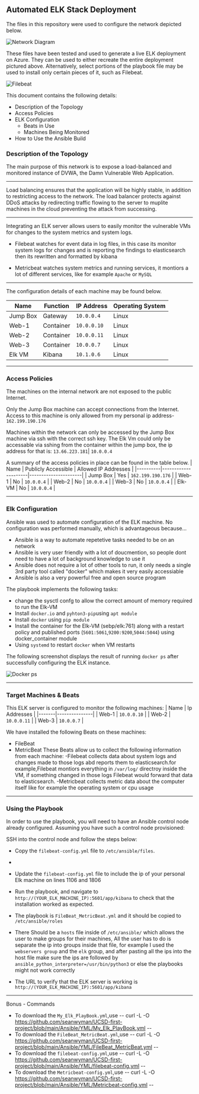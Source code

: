 ## Automated ELK Stack Deployment

The files in this repository were used to configure the network depicted below.

![Network Diagram](https://user-images.githubusercontent.com/86163817/122656874-612f3680-d113-11eb-84c5-4c31fdf69d1c.PNG)


These files have been tested and used to generate a live ELK deployment on Azure. They can be used to either recreate the entire deployment pictured above. Alternatively, select portions of the playbook file may be used to install only certain pieces of it, such as Filebeat.

![Filebeat](https://user-images.githubusercontent.com/86163817/122657082-1c0c0400-d115-11eb-95df-1158e505f95f.PNG)


This document contains the following details:
- Description of the Topology
- Access Policies
- ELK Configuration
  - Beats in Use
  - Machines Being Monitored
- How to Use the Ansible Build


### Description of the Topology

The main purpose of this network is to expose a load-balanced and monitored instance of DVWA, the Damn Vulnerable Web Application.

---------------------------------------------------------------------------------------------------------------------------------------------------------------------------------

Load balancing ensures that the application will be highly stable, in addition to restricting access to the network. The load balancer protects against DDoS attacks by 
redirecting traffic flowing to the server to muplite machines in the cloud preventing the attack from successing. 

---------------------------------------------------------------------------------------------------------------------------------------------------------------------------------

Integrating an ELK server allows users to easily monitor the vulnerable VMs for changes to the system metrics and system logs.
- Filebeat watches for event data in log files, in this case its monitor system logs for changes and is reporting the findings to elasticsearch then its rewritten and formatted by kibana 

- Metricbeat watches system metrics and running services, it montiors a lot of different services, like for example `Apache` or `MySQL`

---------------------------------------------------------------------------------------------------------------------------------------------------------------------------

The configuration details of each machine may be found below.

| Name     | Function  | IP Address | Operating System |
|----------|---------- |------------|------------------|
| Jump Box | Gateway   | `10.0.0.4` | Linux            |
| Web-1    | Container | `10.0.0.10`| Linux            |
| Web-2    | Container | `10.0.0.11`| Linux            |
| Web-3    | Container | `10.0.0.7` | Linux            |
| Elk VM   | Kibana    | `10.1.0.6` | Linux            |

--------------------------------------------------------------------------------------------------------------------------------------------------------------------------------

### Access Policies

The machines on the internal network are not exposed to the public Internet. 

Only the Jump Box machine can accept connections from the Internet. Access to this machine is only allowed from my personal ip address- `162.199.190.176`    

Machines within the network can only be accessed by the Jump Box machine via ssh with the correct ssh key.
The Elk Vm could only be accessable via sshing from the container within the jump box, the ip address for that is: `13.66.223.181`| `10.0.0.4`

A summary of the access policies in place can be found in the table below.
| Name     | Publicly Accessible | Allowed IP Addresses |
|----------|---------------------|----------------------|
| Jump Box |       Yes           |   `162.199.190.176`  |
| Web-1    |       No            |   `10.0.0.4`         |
| Web-2    |       No            |   `10.0.0.4`         |
| Web-3    |       No            |   `10.0.0.4`         |
| Elk-VM   |       No            |   `10.0.0.4`         | 

--------------------------------------------------------------------------------------------------------------------------------------------------------------------------------

### Elk Configuration

Ansible was used to automate configuration of the ELK machine. No configuration was performed manually, which is advantageous because...
- Ansible is a way to automate repetetive tasks needed to be on an network
- Ansible is very user friendly with a lot of doucmention, so people dont need to have a lot of background knowledge to use it 
- Ansible does not require a lot of other tools to run, it only needs a single 3rd party tool called "docker" which makes it very easily accessiable  
- Ansible is also a very powerful free and open source program 

The playbook implements the following tasks:
- change the sysctl confg to allow the correct amount of memory required to run the Elk-VM
- Install `docker.io` and `pyhton3-pip`using `apt module`
- Install `docker` using `pip module` 
- Install the container for the Elk-VM (sebp/elk:761) along with a restart policy and published ports (`5601:5061`,`9200:9200`,`5044:5044`) using docker_container module
- Using `systemd` to restart `docker` when VM restarts 

The following screenshot displays the result of running `docker ps` after successfully configuring the ELK instance.

![Docker ps](https://user-images.githubusercontent.com/86163817/122655446-1b6c7100-d107-11eb-9fd9-ad3bf585eb75.PNG)

--------------------------------------------------------------------------------------------------------------------------------------------------------------------------------

### Target Machines & Beats
This ELK server is configured to monitor the following machines:
| Name  | Ip Addresses  |
|-------|---------------|
| Web-1 | `10.0.0.10`   |
| Web-2 | `10.0.0.11`   |
| Web-3 | `10.0.0.7`    |

We have installed the following Beats on these machines:
- FileBeat 
- MetricBeat
These Beats allow us to collect the following information from each machine:
-Filebeat collects data about system logs and changes made to those logs abd reports them to elasticsearch.for example,Filebeat montiors everything in `/var/log/` directroy inside the VM, if something changed in those logs Filebeat would forward that data to elasticsearch.
-Metricbeat collects metric data about the computer itself like for example the operating system or cpu usage

--------------------------------------------------------------------------------------------------------------------------------------------------------------------------------

### Using the Playbook
In order to use the playbook, you will need to have an Ansible control node already configured. Assuming you have such a control node provisioned: 

SSH into the control node and follow the steps below:
- Copy the `filebeat-config.yml` file to `/etc/ansible/files`.
- 
- Update the `filebeat-config.yml` file to include the ip of your personal Elk machine on lines 1106 and 1806

- Run the playbook, and navigate to `http://(YOUR_ELK_MACHINE_IP):5601/app/kibana` to check that the installation worked as expected.

- The playbook is `FileBeat_MetricBeat.yml` and it should be copied to `/etc/ansible/roles`

- There Should be a `hosts` file inside of `/etc/ansible/` which allows the user to make groups for their machines, All the user has to do is separate the ip into groups inside that file, for example I used the `webservers group` and the `elk` group, and after pasting all the ips into the host file make sure the ips are followed by `ansible_python_interpreter=/usr/bin/python3` or else the playbooks might not work correctly

- The URL to verify that the ELK server is working is `http://(YOUR_ELK_MACHINE_IP):5601/app/kibana`

--------------------------------------------------------------------------------------------------------------------------------------------------------------------------------
Bonus - Commands
- To download the `My_Elk_PlayBook.yml`,use 
--
curl -L -O https://github.com/seanwyman/UCSD-first-project/blob/main/Ansible/YML/My_Elk_PlayBook.yml
--
- To download the `FileBeat_MetricBeat.yml`,use 
--
curl -L -O https://github.com/seanwyman/UCSD-first-project/blob/main/Ansible/YML/FileBeat_MetricBeat.yml
--
- To download the `filebeat-config.yml`,use 
--
curl -L -O https://github.com/seanwyman/UCSD-first-project/blob/main/Ansible/YML/filebeat-config.yml
--
- To download the `Metricbeat-config.yml`,use 
--
curl -L -O https://github.com/seanwyman/UCSD-first-project/blob/main/Ansible/YML/Metricbeat-config.yml
--
